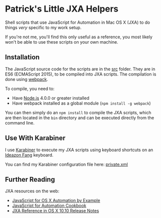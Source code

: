 # Patrick's Little JXA Helpers

Shell scripts that use JavaScript for Automation in Mac OS X (JXA) to do things _very_ specific to my work setup.

If you're not me, you'll find this only useful as a reference, you most likely won't be able to use these scripts on your own machine.

## Installation

The JavaScript source code for the scripts are in the [src](src) folder. They are in ES6 (ECMAScript 2015), to be compiled
into JXA scripts. The compilation is done using [webpack](http://webpack.github.io/).

To compile, you need to:

* Have [Node.js](https://nodejs.org/) 4.0.0 or greater installed
* Have webpack installed as a global module (`npm install -g webpack`)

You can then simply do an `npm install` to compile the JXA scripts, which are then located in the `bin` directory and
can be executed directly from the command line.

## Use With Karabiner

I use [Karabiner](https://github.com/tekezo/Karabiner) to execute my JXA scripts using keyboard shortcuts on an [Ideazon Fang](http://ecx.images-amazon.com/images/I/51XBVJ4807L._SS500_.jpg) keyboard.

You can find my Karabiner configuration file here: [private.xml](karabiner/private.xml)

## Further Reading

JXA resources on the web:

* [JavaScript for OS X Automation by Example](http://developer.telerik.com/featured/javascript-os-x-automation-example/)
* [JavaScript for Automation Cookbook](https://github.com/dtinth/JXA-Cookbook/wiki)
* [JXA Reference in OS X 10.10 Release Notes](https://developer.apple.com/library/mac/releasenotes/InterapplicationCommunication/RN-JavaScriptForAutomation/Articles/OSX10-10.html#//apple_ref/doc/uid/TP40014508-CH109-SW1)


